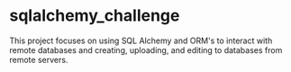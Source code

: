 # sqlalchemy_challenge
This project focuses on using SQL Alchemy and ORM's to interact with remote databases and creating, uploading, and editing to databases from remote servers.








